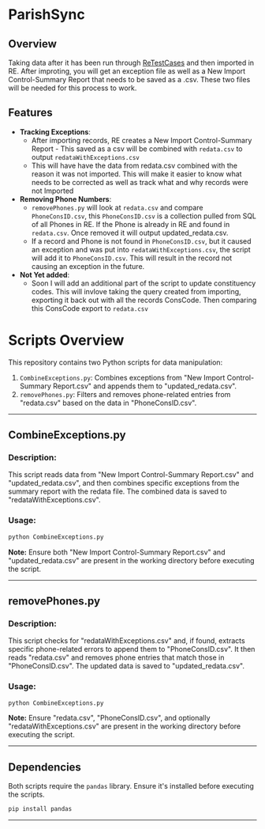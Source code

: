 
# ParishSync

## Overview

Taking data after it has been run through [ReTestCases](https://github.com/brycehazen/PythonETLThings/tree/main/ReTestCases) and then imported in RE. After improting, you will get an exception file as well as a New Import Control-Summary Report that needs to be saved
as a .csv. These two files will be needed for this process to work. 

## Features

- **Tracking Exceptions**: 
  - After importing records, RE creates a New Import Control-Summary Report - This saved as a csv will be combined with `redata.csv` to output `redataWithExceptions.csv`
  - This will have have the data from redata.csv combined with the reason it was not imported. This will make it easier to know what needs to be corrected as well as track what and why records were not Imported
- **Removing Phone Numbers**: 
  - `removePhones.py` will look at `redata.csv` and compare `PhoneConsID.csv`, this `PhoneConsID.csv` is a collection pulled from SQL of all Phones in RE. If the Phone is already in RE and found in `redata.csv`. Once removed it will output updated_redata.csv.
  - If a record and Phone is not found in `PhoneConsID.csv`, but it caused an exception and was put into `redataWithExceptions.csv`, the script will add it to `PhoneConsID.csv`. This will result in the record not causing an exception in the future.
- **Not Yet added**:
  - Soon I will add an additional part of the script to update constituency codes. This will invlove taking the query created from importing, exporting it back out with all the records ConsCode. Then comparing this ConsCode export to `redata.csv`
# Scripts Overview

This repository contains two Python scripts for data manipulation:

1. `CombineExceptions.py`: Combines exceptions from "New Import Control-Summary Report.csv" and appends them to "updated_redata.csv".
2. `removePhones.py`: Filters and removes phone-related entries from "redata.csv" based on the data in "PhoneConsID.csv".

---

## CombineExceptions.py

### Description:
This script reads data from "New Import Control-Summary Report.csv" and "updated_redata.csv", and then combines specific exceptions from the summary report with the redata file. The combined data is saved to "redataWithExceptions.csv".

### Usage:
```bash
python CombineExceptions.py
```
**Note:** Ensure both "New Import Control-Summary Report.csv" and "updated_redata.csv" are present in the working directory before executing the script.

---

## removePhones.py

### Description:
This script checks for "redataWithExceptions.csv" and, if found, extracts specific phone-related errors to append them to "PhoneConsID.csv". It then reads "redata.csv" and removes phone entries that match those in "PhoneConsID.csv". The updated data is saved to "updated_redata.csv".

### Usage:
```bash
python CombineExceptions.py
```
**Note:** Ensure "redata.csv", "PhoneConsID.csv", and optionally "redataWithExceptions.csv" are present in the working directory before executing the script.

---

## Dependencies

Both scripts require the `pandas` library. Ensure it's installed before executing the scripts.

```bash
pip install pandas
```

---
